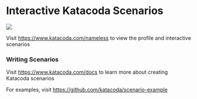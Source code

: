 # Interactive Katacoda Scenarios

[![](http://shields.katacoda.com/katacoda/nameless/count.svg)](https://www.katacoda.com/nameless "Get your profile on Katacoda.com")

Visit https://www.katacoda.com/nameless to view the profile and interactive scenarios

### Writing Scenarios
Visit https://www.katacoda.com/docs to learn more about creating Katacoda scenarios

For examples, visit https://github.com/katacoda/scenario-example
